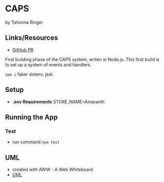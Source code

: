 # CAPS

by Tahmina Ringer

## Links/Resources

- [GitHub PR](https://github.com/Tahmina-Ringer-401-advanced-javascript/CAPS/pull/1)

First building phase of the CAPS system, writen in Node.js. This first build is to set up a system of events and handlers.

`npm i` faker dotenv, jest.

## Setup

- **.env Requirements**
STORE_NAME=Amaranth

## Running the App

### Test

- run command `npm test`

## UML

- created with AWW - A Web Whiteboard
- [UML](UML.png)
